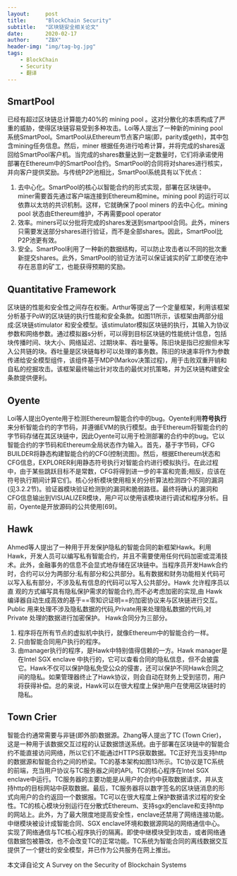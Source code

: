 ```yaml
---
layout:     post
title:      "BlockChain Security"
subtitle:   "区块链安全相关论文"
date:       2020-02-17
author:     "ZBX"
header-img: "img/tag-bg.jpg"
tags:
    - BlockChain
    - Security
    - 翻译
---
```


## SmartPool

已经有超过区块链总计算能力40%的 mining pool 。这对分散化的本质构成了严重的威胁，使得区块链容易受到多种攻击。Loi等人提出了一种新的mining pool 系统SmartPool。SmartPool从Ethereum节点客户端(即，parity或geth)，其中包含mining任务信息。然后，miner 根据任务进行哈希计算，并将完成的shares返回给SmartPool客户机。当完成的shares数量达到一定数量时，它们将承诺使用部署在Ethereum中的SmartPool合约。SmartPool的合同将对shares进行核实，并向客户提供奖励。与传统P2P池相比，SmartPool系统具有以下优点：
1. 去中心化。SmartPool的核心以智能合约的形式实现，部署在区块链中。miner需要首先通过客户端连接到Ethereum和mine。mining pool 的运行可以依靠以太坊的共识机制。这样，它就确保了pool miners 的去中心化。mining pool 状态由Ethereum维护，不再需要pool operator
2. 效率。miners可以分批将完成的shares发送到smartpool合同。此外，miners只需要发送部分shares进行验证，而不是全部shares。因此，SmartPool比P2P池更有效。
3. 安全。SmartPool利用了一种新的数据结构，可以防止攻击者以不同的批次重新提交shares。此外，SmartPool的验证方法可以保证诚实的矿工即使在池中存在恶意的矿工，也能获得预期的奖励。

##  Quantitative Framework

区块链的性能和安全性之间存在权衡。Arthur等提出了一个定量框架，利用该框架分析基于PoW的区块链的执行性能和安全条款。如图11所示，该框架由两部分组成:区块链stimulator 和安全模型。该stimulator模拟区块链的执行，其输入为协议参数和网络参数。通过模拟器s分析，可以得到目标区块链的性能统计信息，包括块传播时间、块大小、网络延迟、过期块率、吞吐量等。陈旧块是指已挖掘但未写入公共链的块。吞吐量是区块链每秒可以处理的事务数。陈旧的块速率将作为参数传递给安全模型组件，该组件基于MDP(Markov决策过程)，用于击败双重开销和自私的挖掘攻击。该框架最终输出针对攻击的最优对抗策略，并为区块链构建安全条款提供便利。

## Oyente

Loi等人提出Oyente用于检测Ethereum智能合约中的bug。Oyente利用**符号执行**来分析智能合约的字节码，并遵循EVM的执行模型。由于Ethereum将智能合约的字节码存储在其区块链中，因此Oyente可以用于检测部署的合约中的bug。它以智能合约的字节码和Ethereum全局状态作为输入。首先，基于字节码，CFG BUILDER将静态构建智能合约的CFG(控制流图)。然后，根据Ethereum状态和CFG信息，EXPLORER利用静态符号执行对智能合约进行模拟执行。在此过程中，由于某些跳跃目标不是常数，CFG将得到进一步的丰富和完善;相反，应该在符号执行期间计算它们。核心分析模块使用相关的分析算法检测四个不同的漏洞(见3.2.2节)。验证器模块验证检测到的漏洞和脆弱路径。最终将确认的漏洞和CFG信息输出到VISUALIZER模块，用户可以使用该模块进行调试和程序分析。目前，Oyente是开放源码的公共使用[69]。

## Hawk
Ahmed等人提出了一种用于开发保护隐私的智能合同的新框架Hawk。利用Hawk，开发人员可以编写私有智能合约，并且不需要使用任何代码加密或混淆技术。此外，金融事务的信息不会显式地存储在区块链中。当程序员开发Hawk合约时，合约可以分为两部分:私有部分和公共部分。私有数据和财务功能相关代码可以写入私有部分，不涉及私有信息的代码可以写入公共部分。Hawk 允许程序员以直 观的方式编写具有隐私保护需求的智能合约,而不必考虑加密的实现,由 Hawk 编译器自动生成高效的基于==零知识证明==的加密协议来与区块链进行交互。Public 用来处理不涉及隐私数据的代码,Private用来处理隐私数据的代码,对Private 处理的数据进行加密保护。
 Hawk合同分为三部分。

1. 程序将在所有节点的虚拟机中执行，就像Ethereum中的智能合约一样。
2. 只由智能合同用户执行的程序。
3. 由manager执行的程序，是Hawk中特别值得信赖的一方。Hawk manager是在Intel SGX enclave 中执行的，它可以查看合同的隐私信息，但不会披露它。Hawk不仅可以保护隐私免受公众的侵害，还可以保护不同Hawk合同之间的隐私。如果管理器终止了Hawk协议，则会自动在财务上受到惩罚，用户将获得补偿。总的来说，Hawk可以在很大程度上保护用户在使用区块链时的隐私。


## Town Crier

智能合约通常需要与非链(即外部)数据源。Zhang等人提出了TC (Town Crier)，这是一种用于该数据交互过程的认证数据馈送系统。由于部署在区块链中的智能合约不能直接访问网络，所以它们不能通过HTTPS获取数据。TC正好充当支持http的数据源和智能合约之间的桥梁。TC的基本架构如图13所示。TC协议是TC系统的前端，充当用户协议与TC服务器之间的API。TC的核心程序在Intel SGX enclave中运行。TC服务器的主要功能是从用户的合约中获取数据请求，并从支持http的目标网站中获取数据。最后，TC服务器将以数字签名的区块链消息的形式向用户的合约返回一个数据报。TC可以在很大程度上保护数据请求过程的安全性。TC的核心模块分别运行在分散式Ethereum、支持sgx的enclave和支持http的网站上。此外，为了最大限度地提高安全性，enclave还禁用了网络连接功能。中继模块被设计成智能合同、SGX enclave环境和数据源网站的网络通信中心。实现了网络通信与TC核心程序执行的隔离。即使中继模块受到攻击，或者网络通信数据包被篡改，也不会改变TC的正常功能。TC系统为智能合同的离线数据交互提供了一个健壮的安全模型，并已作为公共服务在网上推出。



本文译自论文 A Survey on the Security of Blockchain Systems 
